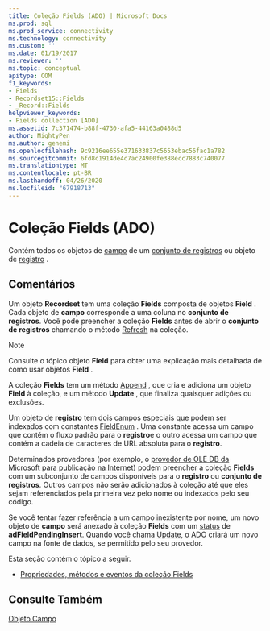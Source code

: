 ```yaml
---
title: Coleção Fields (ADO) | Microsoft Docs
ms.prod: sql
ms.prod_service: connectivity
ms.technology: connectivity
ms.custom: ''
ms.date: 01/19/2017
ms.reviewer: ''
ms.topic: conceptual
apitype: COM
f1_keywords:
- Fields
- Recordset15::Fields
- _Record::Fields
helpviewer_keywords:
- Fields collection [ADO]
ms.assetid: 7c371474-b88f-4730-afa5-44163a0488d5
author: MightyPen
ms.author: genemi
ms.openlocfilehash: 9c9216ee655e371633837c5653ebac56fac1a782
ms.sourcegitcommit: 6fd8c1914de4c7ac24900fe388ecc7883c740077
ms.translationtype: MT
ms.contentlocale: pt-BR
ms.lasthandoff: 04/26/2020
ms.locfileid: "67918713"
---
```

# <a name="fields-collection-ado"></a>Coleção Fields (ADO)
Contém todos os objetos de [campo](../../../ado/reference/ado-api/field-object.md) de um [conjunto de registros](../../../ado/reference/ado-api/recordset-object-ado.md) ou objeto de [registro](../../../ado/reference/ado-api/record-object-ado.md) .  
  
## <a name="remarks"></a>Comentários  
 Um objeto **Recordset** tem uma coleção **Fields** composta de objetos **Field** . Cada objeto de **campo** corresponde a uma coluna no **conjunto de registros**. Você pode preencher a coleção **Fields** antes de abrir o **conjunto de registros** chamando o método [Refresh](../../../ado/reference/ado-api/refresh-method-ado.md) na coleção.  
  
> [!NOTE]
>  Consulte o tópico objeto **Field** para obter uma explicação mais detalhada de como usar objetos **Field** .  
  
 A coleção **Fields** tem um método [Append](../../../ado/reference/ado-api/append-method-ado.md) , que cria e adiciona um objeto **Field** à coleção, e um método **Update** , que finaliza quaisquer adições ou exclusões.  
  
 Um objeto de **registro** tem dois campos especiais que podem ser indexados com constantes [FieldEnum](../../../ado/reference/ado-api/fieldenum.md) . Uma constante acessa um campo que contém o fluxo padrão para o **registro**e o outro acessa um campo que contém a cadeia de caracteres de URL absoluta para o **registro**.  
  
 Determinados provedores (por exemplo, o [provedor de OLE DB da Microsoft para publicação na Internet](../../../ado/guide/appendixes/microsoft-ole-db-provider-for-internet-publishing.md)) podem preencher a coleção **Fields** com um subconjunto de campos disponíveis para o **registro** ou **conjunto de registros**. Outros campos não serão adicionados à coleção até que eles sejam referenciados pela primeira vez pelo nome ou indexados pelo seu código.  
  
 Se você tentar fazer referência a um campo inexistente por nome, um novo objeto de **campo** será anexado à coleção **Fields** com um [status](../../../ado/reference/ado-api/status-property-ado-field.md) de **adFieldPendingInsert**. Quando você chama [Update](../../../ado/reference/ado-api/update-method.md), o ADO criará um novo campo na fonte de dados, se permitido pelo seu provedor.  
  
 Esta seção contém o tópico a seguir.  
  
-   [Propriedades, métodos e eventos da coleção Fields](../../../ado/reference/ado-api/fields-collection-properties-methods-and-events.md)  
  
## <a name="see-also"></a>Consulte Também  
 [Objeto Campo](../../../ado/reference/ado-api/field-object.md)
